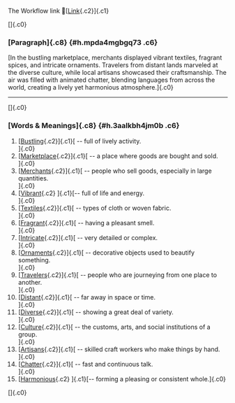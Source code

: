 The Workflow link
👏[[Link](https://www.google.com/url?q=http://www.google.com&sa=D&source=editors&ust=1760625259618628&usg=AOvVaw2TnyqMjHzd0ZCsBkIwk8_b){.c2}]{.c1}

[]{.c0}

### [Paragraph]{.c8} {#h.mpda4mgbgq73 .c6}

[In the bustling marketplace, merchants displayed vibrant textiles,
fragrant spices, and intricate ornaments. Travelers from distant lands
marveled at the diverse culture, while local artisans showcased their
craftsmanship. The air was filled with animated chatter, blending
languages from across the world, creating a lively yet harmonious
atmosphere.]{.c0}

------------------------------------------------------------------------

[]{.c0}

### [Words & Meanings]{.c8} {#h.3aalkbh4jm0b .c6}

1.  [[Bustling](https://www.google.com/url?q=http://www.google.com&sa=D&source=editors&ust=1760625259620026&usg=AOvVaw1z5P5c9ydQWJwkLLjAYx8J){.c2}]{.c1}[ --
    full of lively activity.\
    ]{.c0}
2.  [[Marketplace](https://www.google.com/url?q=http://www.google.com&sa=D&source=editors&ust=1760625259620246&usg=AOvVaw2JzxnZPHgoIbeKNg6rBCsd){.c2}]{.c1}[ --
    a place where goods are bought and sold.\
    ]{.c0}
3.  [[Merchants](https://www.google.com/url?q=http://www.google.com&sa=D&source=editors&ust=1760625259620441&usg=AOvVaw0tzQEMIEw0LDs_NvYDApfq){.c2}]{.c1}[ --
    people who sell goods, especially in large quantities.\
    ]{.c0}
4.  [[Vibrant](https://www.google.com/url?q=http://www.google.com&sa=D&source=editors&ust=1760625259620641&usg=AOvVaw0ysoxjeAM-UlplJHgDQusK){.c2}
    ]{.c1}[-- full of life and energy.\
    ]{.c0}
5.  [[Textiles](https://www.google.com/url?q=http://www.google.com&sa=D&source=editors&ust=1760625259620807&usg=AOvVaw2I8wpY5TYVhdOhTOwThvaO){.c2}]{.c1}[ --
    types of cloth or woven fabric.\
    ]{.c0}
6.  [[Fragrant](https://www.google.com/url?q=http://www.google.com&sa=D&source=editors&ust=1760625259620972&usg=AOvVaw3BOvXVOPx8K30rcB8VajAu){.c2}]{.c1}[ --
    having a pleasant smell.\
    ]{.c0}
7.  [[Intricate](https://www.google.com/url?q=http://www.google.com&sa=D&source=editors&ust=1760625259621139&usg=AOvVaw296roLRP1wGSGuCICPbcJI){.c2}]{.c1}[ --
    very detailed or complex.\
    ]{.c0}
8.  [[Ornaments](https://www.google.com/url?q=http://www.google.com&sa=D&source=editors&ust=1760625259621322&usg=AOvVaw18yjHgrA-nby0ShGXgIcPh){.c2}]{.c1}[ --
    decorative objects used to beautify something.\
    ]{.c0}
9.  [[Travelers](https://www.google.com/url?q=http://www.google.com&sa=D&source=editors&ust=1760625259621587&usg=AOvVaw1Wnmjw9HYxbwSLkfaOi6O2){.c2}]{.c1}[ --
    people who are journeying from one place to another.\
    ]{.c0}
10. [[Distant](https://www.google.com/url?q=http://www.google.com&sa=D&source=editors&ust=1760625259621799&usg=AOvVaw2cWqcXJLVhVi-dGUxRa7TT){.c2}]{.c1}[ --
    far away in space or time.\
    ]{.c0}
11. [[Diverse](https://www.google.com/url?q=http://www.google.com&sa=D&source=editors&ust=1760625259621955&usg=AOvVaw1JE7UCyI1USvahJWSL2hY6){.c2}]{.c1}[ --
    showing a great deal of variety.\
    ]{.c0}
12. [[Culture](https://www.google.com/url?q=http://www.google.com&sa=D&source=editors&ust=1760625259622133&usg=AOvVaw1ziWadhwpUGmlZm2H3pN3s){.c2}]{.c1}[ --
    the customs, arts, and social institutions of a group.\
    ]{.c0}
13. [[Artisans](https://www.google.com/url?q=http://www.google.com&sa=D&source=editors&ust=1760625259622392&usg=AOvVaw1r5F8g-v1ZxxBZjDy-tUPq){.c2}]{.c1}[ --
    skilled craft workers who make things by hand.\
    ]{.c0}
14. [[Chatter](https://www.google.com/url?q=http://www.google.com&sa=D&source=editors&ust=1760625259622584&usg=AOvVaw3QjGe8wg1SphdkiVqRRpdT){.c2}]{.c1}[ --
    fast and continuous talk.\
    ]{.c0}
15. [[Harmonious](https://www.google.com/url?q=http://www.google.com&sa=D&source=editors&ust=1760625259622752&usg=AOvVaw1mMPIA32ZYwD5V94QuKgPT){.c2}
    ]{.c1}[-- forming a pleasing or consistent whole.]{.c0}

[]{.c0}
